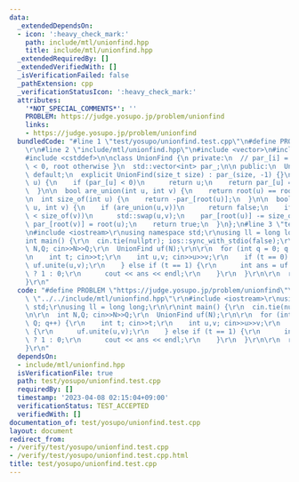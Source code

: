 ```yaml
---
data:
  _extendedDependsOn:
  - icon: ':heavy_check_mark:'
    path: include/mtl/unionfind.hpp
    title: include/mtl/unionfind.hpp
  _extendedRequiredBy: []
  _extendedVerifiedWith: []
  _isVerificationFailed: false
  _pathExtension: cpp
  _verificationStatusIcon: ':heavy_check_mark:'
  attributes:
    '*NOT_SPECIAL_COMMENTS*': ''
    PROBLEM: https://judge.yosupo.jp/problem/unionfind
    links:
    - https://judge.yosupo.jp/problem/unionfind
  bundledCode: "#line 1 \"test/yosupo/unionfind.test.cpp\"\n#define PROBLEM \"https://judge.yosupo.jp/problem/unionfind\"\
    \r\n#line 2 \"include/mtl/unionfind.hpp\"\n#include <vector>\n#include <numeric>\n\
    #include <cstddef>\n\nclass UnionFind {\n private:\n  // par_[i] = { size if par_[i]\
    \ < 0, root otherwise }\n  std::vector<int> par_;\n\n public:\n  UnionFind() =\
    \ default;\n  explicit UnionFind(size_t size) : par_(size, -1) {}\n\n  int root(int\
    \ u) {\n    if (par_[u] < 0)\n      return u;\n    return par_[u] = root(par_[u]);\n\
    \  }\n\n  bool are_union(int u, int v) {\n    return root(u) == root(v);\n  }\n\
    \n  int size_of(int u) {\n    return -par_[root(u)];\n  }\n\n  bool unite(int\
    \ u, int v) {\n    if (are_union(u,v))\n      return false;\n    if (size_of(u)\
    \ < size_of(v))\n      std::swap(u,v);\n    par_[root(u)] -= size_of(v);\n   \
    \ par_[root(v)] = root(u);\n    return true;\n  }\n};\n#line 3 \"test/yosupo/unionfind.test.cpp\"\
    \n#include <iostream>\r\nusing namespace std;\r\nusing ll = long long;\r\n\r\n\
    int main() {\r\n  cin.tie(nullptr); ios::sync_with_stdio(false);\r\n\r\n  int\
    \ N,Q; cin>>N>>Q;\r\n  UnionFind uf(N);\r\n\r\n  for (int q = 0; q < Q; q++) {\r\
    \n    int t; cin>>t;\r\n    int u,v; cin>>u>>v;\r\n    if (t == 0) {\r\n     \
    \ uf.unite(u,v);\r\n    } else if (t == 1) {\r\n      int ans = uf.are_union(u,v)\
    \ ? 1 : 0;\r\n      cout << ans << endl;\r\n    }\r\n  }\r\n\r\n  return 0;\r\n\
    }\r\n"
  code: "#define PROBLEM \"https://judge.yosupo.jp/problem/unionfind\"\r\n#include\
    \ \"../../include/mtl/unionfind.hpp\"\r\n#include <iostream>\r\nusing namespace\
    \ std;\r\nusing ll = long long;\r\n\r\nint main() {\r\n  cin.tie(nullptr); ios::sync_with_stdio(false);\r\
    \n\r\n  int N,Q; cin>>N>>Q;\r\n  UnionFind uf(N);\r\n\r\n  for (int q = 0; q <\
    \ Q; q++) {\r\n    int t; cin>>t;\r\n    int u,v; cin>>u>>v;\r\n    if (t == 0)\
    \ {\r\n      uf.unite(u,v);\r\n    } else if (t == 1) {\r\n      int ans = uf.are_union(u,v)\
    \ ? 1 : 0;\r\n      cout << ans << endl;\r\n    }\r\n  }\r\n\r\n  return 0;\r\n\
    }\r\n"
  dependsOn:
  - include/mtl/unionfind.hpp
  isVerificationFile: true
  path: test/yosupo/unionfind.test.cpp
  requiredBy: []
  timestamp: '2023-04-08 02:15:04+09:00'
  verificationStatus: TEST_ACCEPTED
  verifiedWith: []
documentation_of: test/yosupo/unionfind.test.cpp
layout: document
redirect_from:
- /verify/test/yosupo/unionfind.test.cpp
- /verify/test/yosupo/unionfind.test.cpp.html
title: test/yosupo/unionfind.test.cpp
---
```

